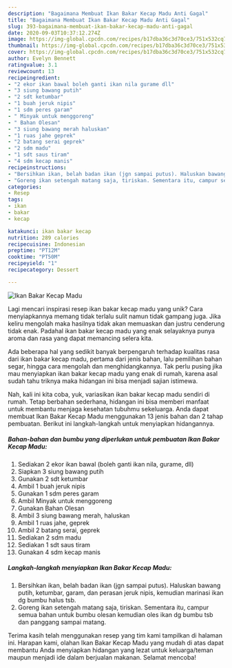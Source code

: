 ```yaml
---
description: "Bagaimana Membuat Ikan Bakar Kecap Madu Anti Gagal"
title: "Bagaimana Membuat Ikan Bakar Kecap Madu Anti Gagal"
slug: 393-bagaimana-membuat-ikan-bakar-kecap-madu-anti-gagal
date: 2020-09-03T10:37:12.274Z
image: https://img-global.cpcdn.com/recipes/b17dba36c3d70ce3/751x532cq70/ikan-bakar-kecap-madu-foto-resep-utama.jpg
thumbnail: https://img-global.cpcdn.com/recipes/b17dba36c3d70ce3/751x532cq70/ikan-bakar-kecap-madu-foto-resep-utama.jpg
cover: https://img-global.cpcdn.com/recipes/b17dba36c3d70ce3/751x532cq70/ikan-bakar-kecap-madu-foto-resep-utama.jpg
author: Evelyn Bennett
ratingvalue: 3.1
reviewcount: 13
recipeingredient:
- "2 ekor ikan bawal boleh ganti ikan nila gurame dll"
- "3 siung bawang putih"
- "2 sdt ketumbar"
- "1 buah jeruk nipis"
- "1 sdm peres garam"
- " Minyak untuk menggoreng"
- " Bahan Olesan"
- "3 siung bawang merah haluskan"
- "1 ruas jahe geprek"
- "2 batang serai geprek"
- "2 sdm madu"
- "1 sdt saus tiram"
- "4 sdm kecap manis"
recipeinstructions:
- "Bersihkan ikan, belah badan ikan (jgn sampai putus). Haluskan bawang putih, ketumbar, garam, dan perasan jeruk nipis, kemudian marinasi ikan dg bumbu halus tsb."
- "Goreng ikan setengah matang saja, tiriskan. Sementara itu, campur semua bahan untuk bumbu olesan kemudian oles ikan dg bumbu tsb dan panggang sampai matang."
categories:
- Resep
tags:
- ikan
- bakar
- kecap

katakunci: ikan bakar kecap 
nutrition: 289 calories
recipecuisine: Indonesian
preptime: "PT12M"
cooktime: "PT50M"
recipeyield: "1"
recipecategory: Dessert

---
```



![Ikan Bakar Kecap Madu](https://img-global.cpcdn.com/recipes/b17dba36c3d70ce3/751x532cq70/ikan-bakar-kecap-madu-foto-resep-utama.jpg)

Lagi mencari inspirasi resep ikan bakar kecap madu yang unik? Cara menyiapkannya memang tidak terlalu sulit namun tidak gampang juga. Jika keliru mengolah maka hasilnya tidak akan memuaskan dan justru cenderung tidak enak. Padahal ikan bakar kecap madu yang enak selayaknya punya aroma dan rasa yang dapat memancing selera kita.

Ada beberapa hal yang sedikit banyak berpengaruh terhadap kualitas rasa dari ikan bakar kecap madu, pertama dari jenis bahan, lalu pemilihan bahan segar, hingga cara mengolah dan menghidangkannya. Tak perlu pusing jika mau menyiapkan ikan bakar kecap madu yang enak di rumah, karena asal sudah tahu triknya maka hidangan ini bisa menjadi sajian istimewa.




Nah, kali ini kita coba, yuk, variasikan ikan bakar kecap madu sendiri di rumah. Tetap berbahan sederhana, hidangan ini bisa memberi manfaat untuk membantu menjaga kesehatan tubuhmu sekeluarga. Anda dapat membuat Ikan Bakar Kecap Madu menggunakan 13 jenis bahan dan 2 tahap pembuatan. Berikut ini langkah-langkah untuk menyiapkan hidangannya.

<!--inarticleads1-->

##### Bahan-bahan dan bumbu yang diperlukan untuk pembuatan Ikan Bakar Kecap Madu:

1. Sediakan 2 ekor ikan bawal (boleh ganti ikan nila, gurame, dll)
1. Siapkan 3 siung bawang putih
1. Gunakan 2 sdt ketumbar
1. Ambil 1 buah jeruk nipis
1. Gunakan 1 sdm peres garam
1. Ambil  Minyak untuk menggoreng
1. Gunakan  Bahan Olesan
1. Ambil 3 siung bawang merah, haluskan
1. Ambil 1 ruas jahe, geprek
1. Ambil 2 batang serai, geprek
1. Sediakan 2 sdm madu
1. Sediakan 1 sdt saus tiram
1. Gunakan 4 sdm kecap manis




<!--inarticleads2-->

##### Langkah-langkah menyiapkan Ikan Bakar Kecap Madu:

1. Bersihkan ikan, belah badan ikan (jgn sampai putus). Haluskan bawang putih, ketumbar, garam, dan perasan jeruk nipis, kemudian marinasi ikan dg bumbu halus tsb.
1. Goreng ikan setengah matang saja, tiriskan. Sementara itu, campur semua bahan untuk bumbu olesan kemudian oles ikan dg bumbu tsb dan panggang sampai matang.




Terima kasih telah menggunakan resep yang tim kami tampilkan di halaman ini. Harapan kami, olahan Ikan Bakar Kecap Madu yang mudah di atas dapat membantu Anda menyiapkan hidangan yang lezat untuk keluarga/teman maupun menjadi ide dalam berjualan makanan. Selamat mencoba!
